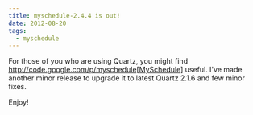 ```yaml
---
title: myschedule-2.4.4 is out!
date: 2012-08-20
tags:
  - myschedule
---
```


For those of you who are using Quartz, you might find http://code.google.com/p/myschedule[MySchedule] useful. I've made another minor release to upgrade it to latest Quartz 2.1.6 and few minor fixes.

Enjoy!